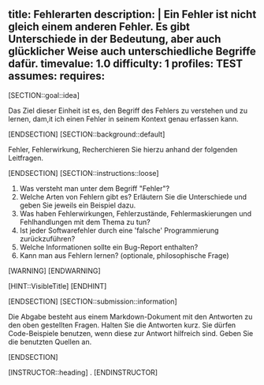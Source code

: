 title: Fehlerarten
description: |
  Ein Fehler ist nicht gleich einem anderen Fehler. Es gibt Unterschiede in der Bedeutung, aber auch glücklicher Weise auch unterschiedliche Begriffe dafür.
timevalue: 1.0
difficulty: 1
profiles: TEST
assumes:
requires:
---
[SECTION::goal::idea]

Das Ziel dieser Einheit ist es, den Begriff des Fehlers zu verstehen und zu lernen, dam,it ich einen Fehler in seinem Kontext genau erfassen kann.

[ENDSECTION]
[SECTION::background::default]

Fehler, Fehlerwirkung,
Recherchieren Sie hierzu anhand der folgenden Leitfragen.

[ENDSECTION]
[SECTION::instructions::loose]

1. Was versteht man unter dem Begriff "Fehler"?
2. Welche Arten von Fehlern gibt es?
   Erläutern Sie die Unterschiede und geben Sie jeweils ein Beispiel dazu.
3. Was haben Fehlerwirkungen, Fehlerzustände, Fehlermaskierungen und Fehlhandlungen mit dem Thema zu tun?
4. Ist jeder Softwarefehler durch eine 'falsche' Programmierung zurückzuführen?
5. Welche Informationen sollte ein Bug-Report enthalten?
6. Kann man aus Fehlern lernen? (optionale, philosophische Frage)

[WARNING]
[ENDWARNING]

[HINT::VisibleTitle]
[ENDHINT]

[ENDSECTION]
[SECTION::submission::information]

Die Abgabe besteht aus einem Markdown-Dokument mit den Antworten zu den oben gestellten Fragen.
Halten Sie die Antworten kurz.
Sie dürfen Code-Beispiele benutzen, wenn diese zur Antwort hilfreich sind.
Geben Sie die benutzten Quellen an.

[ENDSECTION]

[INSTRUCTOR::heading]
.
[ENDINSTRUCTOR]
